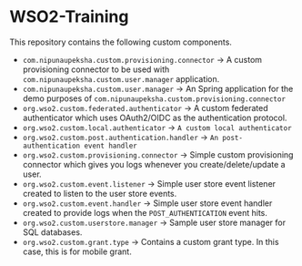# WSO2-Training

This repository contains the following custom components.
- `com.nipunaupeksha.custom.provisioning.connector` → A custom provisioning connector to be used with `com.nipunaupeksha.custom.user.manager` application.
- `com.nipunaupeksha.custom.user.manager` → An Spring application for the demo purposes of `com.nipunaupeksha.custom.provisioning.connector`
- `org.wso2.custom.federated.authenticator` → A custom federated authenticator which uses OAuth2/OIDC as the authentication protocol.
- `org.wso2.custom.local.authenticator` → `A custom local authenticator`
- `org.wso2.custom.post.authentication.handler` → `An post-authentication event handler`
- `org.wso2.custom.provisioning.connector` → Simple custom provisioning connector which gives you logs whenever you create/delete/update a user.
- `org.wso2.custom.event.listener` → Simple user store event listener created to listen to the user store events.
- `org.wso2.custom.event.handler`  →  Simple user store event handler created to provide logs when the `POST_AUTHENTICATION` event hits.
- `org.wso2.custom.userstore.manager`  →  Sample user store manager for SQL databases.
- `org.wso2.custom.grant.type` → Contains a custom grant type. In this case, this is for mobile grant.